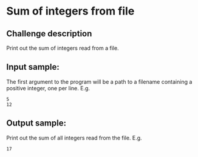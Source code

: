 # Sum of integers from file

## Challenge description

Print out the sum of integers read from a file.

## Input sample:

The first argument to the program will be a path to a filename containing a
positive integer, one per line. E.g.

    5
    12

## Output sample:

Print out the sum of all integers read from the file. E.g.

    17

<!--
vim:ft=markdown:
-->
